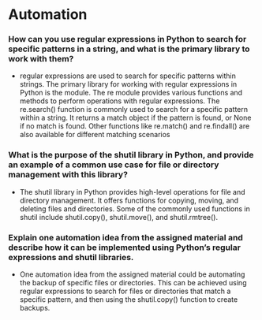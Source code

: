 # Automation 

### How can you use regular expressions in Python to search for specific patterns in a string, and what is the primary library to work with them?
- regular expressions are used to search for specific patterns within strings. The primary library for working with regular expressions in Python is the <re> module.
The re module provides various functions and methods to perform operations with regular expressions. The re.search() function is commonly used to search for a specific pattern within a string. It returns a match object if the pattern is found, or None if no match is found. Other functions like re.match() and re.findall() are also available for different matching scenarios 
### What is the purpose of the shutil library in Python, and provide an example of a common use case for file or directory management with this library?
- The shutil library in Python provides high-level operations for file and directory management. It offers functions for copying, moving, and deleting files and directories. Some of the commonly used functions in shutil include shutil.copy(), shutil.move(), and shutil.rmtree().

### Explain one automation idea from the assigned material and describe how it can be implemented using Python’s regular expressions and shutil libraries.
- One automation idea from the assigned material could be automating the backup of specific files or directories. This can be achieved using regular expressions to search for files or directories that match a specific pattern, and then using the shutil.copy() function to create backups.
